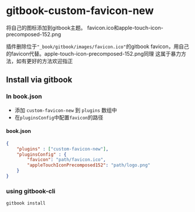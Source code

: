 # gitbook-custom-favicon-new

将自己的图标添加到gitbook主题。
favicon.ico和apple-touch-icon-precomposed-152.png

插件删除位于`"_book/gitbook/images/favicon.ico"`的gitbook favicon，用自己的favicon代替。apple-touch-icon-precomposed-152.png同理
这属于暴力方法，如有更好的方法欢迎指正

## Install via gitbook

### In book.json

* 添加 `custom-favicon-new` 到 `plugins` 数组中
* 在`pluginsConfig`中配置`favicon`的路径

#### book.json
```json
{
	"plugins" : ["custom-favicon-new"],
	"pluginsConfig" : {
		"favicon": "path/favicon.ico",
		"appleTouchIconPrecomposed152": "path/logo.png"
	}
}
```

### using gitbook-cli

```bash
gitbook install
```



